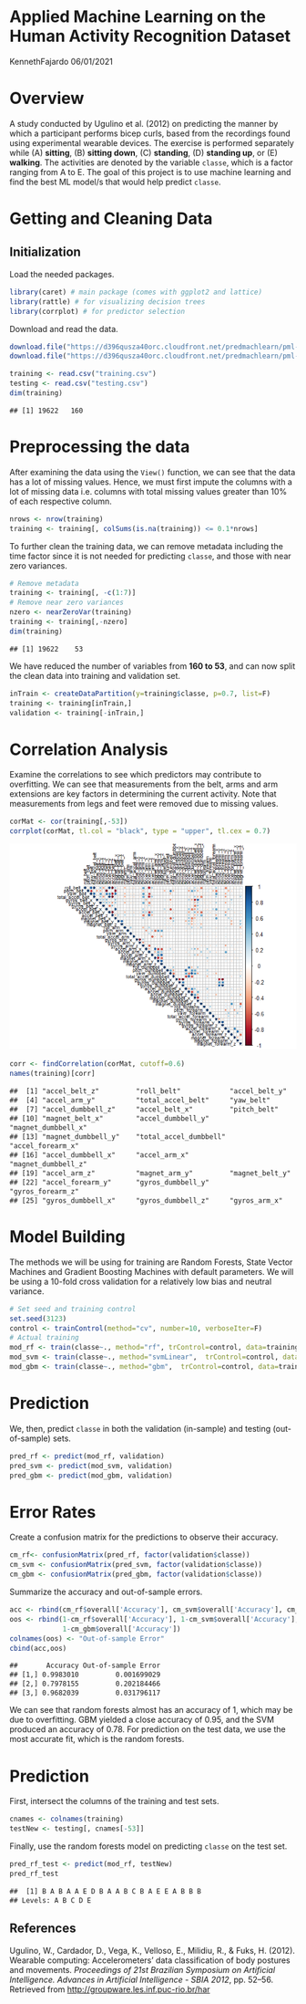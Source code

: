 Applied Machine Learning on the Human Activity Recognition Dataset
================
KennethFajardo
06/01/2021

# Overview

A study conducted by Ugulino et al. (2012) on predicting the manner by
which a participant performs bicep curls, based from the recordings
found using experimental wearable devices. The exercise is performed
separately while (A) **sitting**, (B) **sitting down**, (C)
**standing**, (D) **standing up**, or (E) **walking**. The activities
are denoted by the variable `classe`, which is a factor ranging from A
to E. The goal of this project is to use machine learning and find the
best ML model/s that would help predict `classe`.

# Getting and Cleaning Data

## Initialization

Load the needed packages.

``` r
library(caret) # main package (comes with ggplot2 and lattice)
library(rattle) # for visualizing decision trees
library(corrplot) # for predictor selection
```

Download and read the data.

``` r
download.file("https://d396qusza40orc.cloudfront.net/predmachlearn/pml-training.csv", "training.csv")
download.file("https://d396qusza40orc.cloudfront.net/predmachlearn/pml-testing.csv", "testing.csv")
```

``` r
training <- read.csv("training.csv")
testing <- read.csv("testing.csv")
dim(training)
```

    ## [1] 19622   160

# Preprocessing the data

After examining the data using the `View()` function, we can see that
the data has a lot of missing values. Hence, we must first impute the
columns with a lot of missing data i.e. columns with total missing
values greater than 10% of each respective column.

``` r
nrows <- nrow(training)
training <- training[, colSums(is.na(training)) <= 0.1*nrows]
```

To further clean the training data, we can remove metadata including the
time factor since it is not needed for predicting `classe`, and those
with near zero variances.

``` r
# Remove metadata
training <- training[, -c(1:7)]
# Remove near zero variances
nzero <- nearZeroVar(training)
training <- training[,-nzero]
dim(training)
```

    ## [1] 19622    53

We have reduced the number of variables from **160 to 53**, and can now
split the clean data into training and validation set.

``` r
inTrain <- createDataPartition(y=training$classe, p=0.7, list=F)
training <- training[inTrain,]
validation <- training[-inTrain,]
```

# Correlation Analysis

Examine the correlations to see which predictors may contribute to
overfitting. We can see that measurements from the belt, arms and arm
extensions are key factors in determining the current activity. Note
that measurements from legs and feet were removed due to missing values.

``` r
corMat <- cor(training[,-53])
corrplot(corMat, tl.col = "black", type = "upper", tl.cex = 0.7)
```

![](README_files/figure-gfm/cor-1.png)<!-- -->

``` r
corr <- findCorrelation(corMat, cutoff=0.6)
names(training)[corr]
```

    ##  [1] "accel_belt_z"         "roll_belt"            "accel_belt_y"        
    ##  [4] "accel_arm_y"          "total_accel_belt"     "yaw_belt"            
    ##  [7] "accel_dumbbell_z"     "accel_belt_x"         "pitch_belt"          
    ## [10] "magnet_belt_x"        "accel_dumbbell_y"     "magnet_dumbbell_x"   
    ## [13] "magnet_dumbbell_y"    "total_accel_dumbbell" "accel_forearm_x"     
    ## [16] "accel_dumbbell_x"     "accel_arm_x"          "magnet_dumbbell_z"   
    ## [19] "accel_arm_z"          "magnet_arm_y"         "magnet_belt_y"       
    ## [22] "accel_forearm_y"      "gyros_dumbbell_y"     "gyros_forearm_z"     
    ## [25] "gyros_dumbbell_x"     "gyros_dumbbell_z"     "gyros_arm_x"

# Model Building

The methods we will be using for training are Random Forests, State
Vector Machines and Gradient Boosting Machines with default parameters.
We will be using a 10-fold cross validation for a relatively low bias
and neutral variance.

``` r
# Set seed and training control
set.seed(3123)
control <- trainControl(method="cv", number=10, verboseIter=F)
# Actual training
mod_rf <- train(classe~., method="rf", trControl=control, data=training)
mod_svm <- train(classe~., method="svmLinear",  trControl=control, data=training, verbose=FALSE)
mod_gbm <- train(classe~., method="gbm",  trControl=control, data=training, verbose=FALSE)
```

# Prediction

We, then, predict `classe` in both the validation (in-sample) and
testing (out-of-sample) sets.

``` r
pred_rf <- predict(mod_rf, validation)
pred_svm <- predict(mod_svm, validation)
pred_gbm <- predict(mod_gbm, validation)
```

# Error Rates

Create a confusion matrix for the predictions to observe their accuracy.

``` r
cm_rf<- confusionMatrix(pred_rf, factor(validation$classe))
cm_svm <- confusionMatrix(pred_svm, factor(validation$classe))
cm_gbm <- confusionMatrix(pred_gbm, factor(validation$classe))
```

Summarize the accuracy and out-of-sample errors.

``` r
acc <- rbind(cm_rf$overall['Accuracy'], cm_svm$overall['Accuracy'], cm_gbm$overall['Accuracy'])
oos <- rbind(1-cm_rf$overall['Accuracy'], 1-cm_svm$overall['Accuracy'],
             1-cm_gbm$overall['Accuracy'])
colnames(oos) <- "Out-of-sample Error"
cbind(acc,oos)
```

    ##       Accuracy Out-of-sample Error
    ## [1,] 0.9983010         0.001699029
    ## [2,] 0.7978155         0.202184466
    ## [3,] 0.9682039         0.031796117

We can see that random forests almost has an accuracy of 1, which may be
due to overfitting. GBM yielded a close accuracy of 0.95, and the SVM
produced an accuracy of 0.78. For prediction on the test data, we use
the most accurate fit, which is the random forests.

# Prediction

First, intersect the columns of the training and test sets.

``` r
cnames <- colnames(training)
testNew <- testing[, cnames[-53]]
```

Finally, use the random forests model on predicting `classe` on the test
set.

``` r
pred_rf_test <- predict(mod_rf, testNew)
pred_rf_test
```

    ##  [1] B A B A A E D B A A B C B A E E A B B B
    ## Levels: A B C D E

## References

<div id="refs" class="references">

<div id="ref-wear">

Ugulino, W., Cardador, D., Vega, K., Velloso, E., Milidiu, R., & Fuks,
H. (2012). Wearable computing: Accelerometers’ data classification of
body postures and movements. *Proceedings of 21st Brazilian Symposium on
Artificial Intelligence. Advances in Artificial Intelligence - SBIA
2012*, pp. 52–56. Retrieved from
<http://groupware.les.inf.puc-rio.br/har>

</div>

</div>
